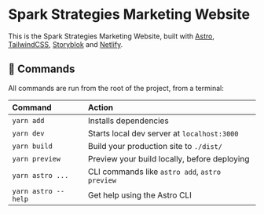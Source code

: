 # Spark Strategies Marketing Website

This is the Spark Strategies Marketing Website, built with [Astro](https://astro.build), [TailwindCSS](https://tailwindcss.com/), [Storyblok](https://www.storyblok.com/) and [Netlify](https://www.netlify.com/).

## 🧞 Commands

All commands are run from the root of the project, from a terminal:

| Command                | Action                                                |
| :--------------------- | :-----------------------------------------------------|
| `yarn add`             | Installs dependencies                                 |
| `yarn dev`             | Starts local dev server at `localhost:3000`           |
| `yarn build`           | Build your production site to `./dist/`               |
| `yarn preview`         | Preview your build locally, before deploying          |
| `yarn astro ...`       | CLI commands like `astro add`, `astro preview`        |
| `yarn astro --help`    | Get help using the Astro CLI                          |
